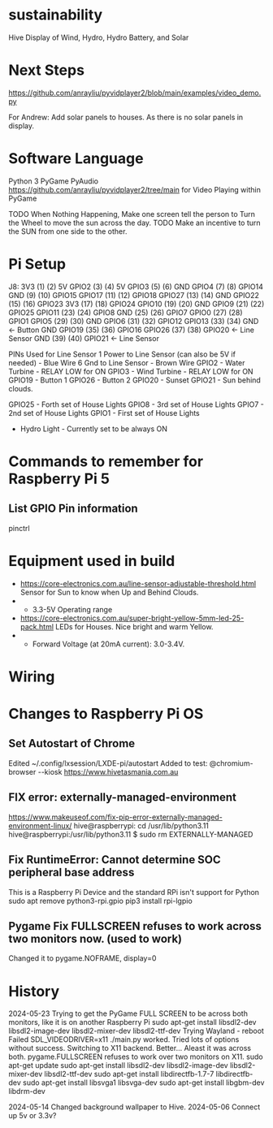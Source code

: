 # sustainability
Hive Display of Wind, Hydro, Hydro Battery, and Solar

# Next Steps
https://github.com/anrayliu/pyvidplayer2/blob/main/examples/video_demo.py

For Andrew:
Add solar panels to houses. As there is no solar panels in display.

# Software Language
Python 3
PyGame
PyAudio
https://github.com/anrayliu/pyvidplayer2/tree/main for Video Playing within PyGame

TODO When Nothing Happening, Make one screen tell the person to Turn the Wheel to move the sun across the day.
TODO Make an incentive to turn the SUN from one side to the other.

# Pi Setup
J8:
   3V3  (1) (2)  5V
 GPIO2  (3) (4)  5V
 GPIO3  (5) (6)  GND
 GPIO4  (7) (8)  GPIO14
   GND  (9) (10) GPIO15
GPIO17 (11) (12) GPIO18
GPIO27 (13) (14) GND
GPIO22 (15) (16) GPIO23
   3V3 (17) (18) GPIO24
GPIO10 (19) (20) GND
 GPIO9 (21) (22) GPIO25
GPIO11 (23) (24) GPIO8
   GND (25) (26) GPIO7
 GPIO0 (27) (28) GPIO1
 GPIO5 (29) (30) GND
 GPIO6 (31) (32) GPIO12
GPIO13 (33) (34) GND  <- Button GND
GPIO19 (35) (36) GPIO16 
GPIO26 (37) (38) GPIO20 <- Line Sensor
   GND (39) (40) GPIO21 <- Line Sensor

PINs Used for Line Sensor
1 Power to Line Sensor (can also be 5V if needed) - Blue Wire
6 Gnd to Line Sensor - Brown Wire
GPIO2 - Water Turbine - RELAY LOW for ON
GPIO3 - Wind Turbine - RELAY LOW for ON
GPIO19 - Button 1
GPIO26 - Button 2
GPIO20 - Sunset
GPIO21 - Sun behind clouds.

GPIO25 - Forth set of House Lights
GPIO8 - 3rd set of House Lights
GPIO7 - 2nd set of House Lights
GPIO1 - First set of House Lights

- Hydro Light - Currently set to be always ON


# Commands to remember for Raspberry Pi 5
## List GPIO Pin information
pinctrl


# Equipment used in build
* https://core-electronics.com.au/line-sensor-adjustable-threshold.html Sensor for Sun to know when Up and Behind Clouds.
* * 3.3-5V Operating range
* https://core-electronics.com.au/super-bright-yellow-5mm-led-25-pack.html LEDs for Houses. Nice bright and warm Yellow.
* * Forward Voltage (at 20mA current): 3.0-3.4V. 


# Wiring


# Changes to Raspberry Pi OS
## Set Autostart of Chrome
Edited ~/.config/lxsession/LXDE-pi/autostart
Added to test:
@chromium-browser --kiosk https://www.hivetasmania.com.au

## FIX error: externally-managed-environment
https://www.makeuseof.com/fix-pip-error-externally-managed-environment-linux/
hive@raspberrypi: cd /usr/lib/python3.11
hive@raspberrypi:/usr/lib/python3.11 $ sudo rm EXTERNALLY-MANAGED

## Fix RuntimeError: Cannot determine SOC peripheral base address
This is a Raspberry Pi Device and the standard RPi isn't support for Python
sudo apt remove python3-rpi.gpio
pip3 install rpi-lgpio

## Pygame Fix FULLSCREEN refuses to work across two monitors now. (used to work)
Changed it to pygame.NOFRAME, display=0


# History
2024-05-23 Trying to get the PyGame FULL SCREEN to be across both monitors, like it is on another Raspberry Pi
   sudo apt-get install libsdl2-dev libsdl2-image-dev libsdl2-mixer-dev libsdl2-ttf-dev
   Trying Wayland - reboot
   Failed
   SDL_VIDEODRIVER=x11 ./main.py worked.
   Tried lots of options without success. Switching to X11 backend.
   Better... Aleast it was across both.
   pygame.FULLSCREEN refuses to work over two monitors on X11.
   sudo apt-get update
   sudo apt-get install libsdl2-dev libsdl2-image-dev libsdl2-mixer-dev libsdl2-ttf-dev
   sudo apt-get install libdirectfb-1.7-7 libdirectfb-dev
   sudo apt-get install libsvga1 libsvga-dev
   sudo apt-get install libgbm-dev libdrm-dev

2024-05-14 Changed background wallpaper to Hive.
2024-05-06 Connect up 5v or 3.3v?
